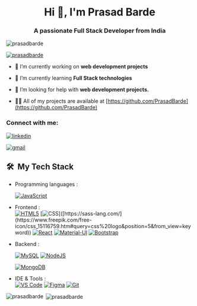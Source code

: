 <!--
**PrasadBarde/PrasadBarde** is a ✨ _special_ ✨ repository because its `README.md` (this file) appears on your GitHub profile.

Here are some ideas to get you started:

- 🔭 I’m currently working on ...
- 🌱 I’m currently learning ...
- 👯 I’m looking to collaborate on ...
- 🤔 I’m looking for help with ...
- 💬 Ask me about ...
- 📫 How to reach me: ...
- 😄 Pronouns: ...
- ⚡ Fun fact: ...
-->

<h1 align="center">Hi 👋, I'm Prasad Barde</h1>
<h3 align="center">A passionate Full Stack Developer from India</h3>

<p align="left"> <img src="https://komarev.com/ghpvc/?username=prasadbarde&label=Profile%20views&color=0e75b6&style=flat" alt="prasadbarde" /> </p>

<p align="left"> <a href="https://github.com/ryo-ma/github-profile-trophy"><img src="https://github-profile-trophy.vercel.app/?username=prasadbarde" alt="prasadbarde" /></a> </p>

- 🔭 I’m currently working on **web development projects**

- 🌱 I’m currently learning **Full Stack technologies**

- 🤝 I’m looking for help with **web development projects.**

- 👨‍💻 All of my projects are available at [https://github.com/PrasadBarde](https://github.com/PrasadBarde)

<h3 align="left">Connect with me:</h3>
<p align="left">
     <a href="https://linkedin.com/in/prasad-barde-6377281ab"><img alt="linkedin" title="Linkedin" src="https://img.shields.io/badge/LinkedIn-0077B5?style=flat&logo=linkedin&logoColor=white&link=https://www.linkedin.com/in/sonali-singh20/"/></a>

<a href="mailto:prasadshivajibarde@mail.com"><img alt="gmail" title="gmail" src="https://img.shields.io/badge/Gmail-red?style=flat&logo=Gmail&logoColor=white&link=mailto:sonali122000@gmail.com"/></a>
</p>

<h2> 🛠 &nbsp;My Tech Stack</h2>

- Programming languages : <br />
   
    [![JavaScript](	https://img.shields.io/badge/JavaScript-F7DF1E?style=flat&logo=javascript&logoColor=black)](https://developer.mozilla.org/en-US/docs/Web/JavaScript) 
    
    
- Frontend : <br />
    [![HTML5](https://img.shields.io/badge/HTML5-E34F26?style=flat&logo=html5&logoColor=white)](https://www.w3.org/html/)
     [![CSS]([https://img.shields.io/badge/Sass-CC6699?style=flat&logo=sass&logoColor=white](https://cdn-icons-png.flaticon.com/512/919/919826.png?w=740&t=st=1672904357~exp=1672904957~hmac=cd128e6ff3f560a491def593b0ab36e536ddd3d8f9089841b7e27815ac074270))]([https://sass-lang.com/](https://www.freepik.com/free-icon/css_15116759.htm#query=css%20logo&position=5&from_view=keyword))
    [![React](https://img.shields.io/badge/React-20232A?style=flat&logo=react&logoColor=61DAFB)](https://reactjs.org/)
    [![Material-UI](https://img.shields.io/badge/Material--UI-0081CB?style=flat&logo=material-ui&logoColor=white)](https://material-ui.com/)
    [![Bootstrap](https://img.shields.io/badge/Bootstrap-563D7C?style=flat&logo=bootstrap&logoColor=white)](https://getbootstrap.com)
    
- Backend : <br />
   
    [![MySQL](https://img.shields.io/badge/MySQL-00000F?style=flat&logo=mysql&logoColor=white)](https://www.mysql.com/)
    [![NodeJS](https://img.shields.io/badge/Node.js-43853D?style=flat&logo=node.js&logoColor=white)](https://nodejs.org)
  
    [![MongoDB](https://img.shields.io/badge/MongoDB-4EA94B?style=flat&logo=mongodb&logoColor=white)](https://www.mongodb.com/)
    
- IDE & Tools : <br />
    [![VS Code](http://img.shields.io/badge/-VS%20Code-5C2D91?style=flat&logo=visual-studio-code&logoColor=white)](https://code.visualstudio.com/)
    [![Figma](http://img.shields.io/badge/-Figma-4B275F?style=flat&logo=figma&logoColor=white)](https://www.figma.com/)
    [![Git](https://img.shields.io/badge/Git-F05032?style=flat&logo=git&logoColor=white)](https://git-scm.com/)


<p><img align="left" src="https://github-readme-stats.vercel.app/api/top-langs?username=prasadbarde&show_icons=true&locale=en&layout=compact" alt="prasadbarde" /></p>

<p>&nbsp;<img align="center" src="https://github-readme-stats.vercel.app/api?username=prasadbarde&show_icons=true&locale=en" alt="prasadbarde" /></p>

